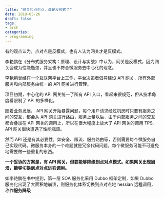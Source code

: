 ```yaml
---
title: "网关和点对点，谁是反模式？"
date: 2018-05-26
draft: false
tags:
- arch
categories:
- programming
---
```


有的观点认为，点对点是反模式，也有人认为网关才是反模式。

李艳鹏在《分布式服务架构：原理、设计与实战》中认为，网关是反模式，因为网关会成为性能瓶颈，并且也不符合微服务去中心化的理念。

李艳鹏曾经在一个互联网平台上工作，平台决策者倡导建设 API 网关，所有外部服务和内部服务由统一的 API 网关进行管理。

项目初期，中心化的 API 网关统一了所有 API 入口，看起来很规范，但从技术角度看限制了 API 的多样化。

随着业务发展， API 网关开始暴露问题，每个用户请求经过机房时只要有服务之间的交互，都会从 API 网关进行路由，服务上量以后，由于内部服务之间的交互都会叠加在 API 网关的调用上，所以在很大程度上放大了 API 网关的调用 TPS, API 网关很快遭遇了性能瓶颈。

然而 API 还是有其必要性，如安全、限流、服务路由等，否则需要每个微服务自己实现代码。微服务本身的一个难题就是冗余代码问题。每个微服务可能不可避免地需要做一些重复的东西。

**一个妥协的方案是，有 API 网关，但要能够降级到点对点模式。如果网关出现崩溃，能够切换到点对点远程调用。**

如李艳鹏在书中提到，第一层 SOA 服务化采用 Dubbo 框架定制，如果 Dubbo 服务化出现了大面积地崩溃，则服务化体系切换到点对点地 hessian 远程调用，称作**服务降级**